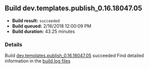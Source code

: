 ## Build dev.templates.publish_0.16.18047.05
- **Build result:** `succeeded`
- **Build queued:** 2/16/2018 12:00:09 PM
- **Build duration:** 43.25 minutes
### Details
Build [dev.templates.publish_0.16.18047.05](https://winappstudio.visualstudio.com/web/build.aspx?pcguid=a4ef43be-68ce-4195-a619-079b4d9834c2&builduri=vstfs%3a%2f%2f%2fBuild%2fBuild%2f25025) succeeded
Find detailed information in the [build log files](https://uwpctdiags.blob.core.windows.net/buildlogs/dev.templates.publish_0.16.18047.05_logs.zip)
